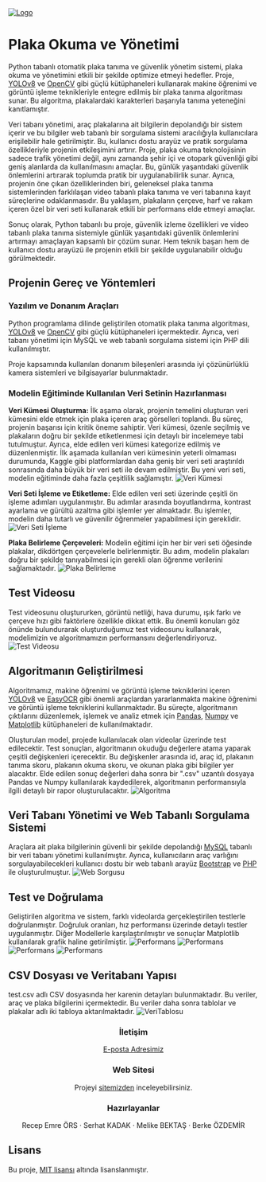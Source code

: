 <a href="https://recepemreors.com.tr/" target="_blank">
   <img src="assets/logo.png" alt="Logo">
</a>

# Plaka Okuma ve Yönetimi
Python tabanlı otomatik plaka tanıma ve güvenlik yönetim sistemi, plaka okuma ve yönetimini etkili bir şekilde optimize etmeyi hedefler. Proje, [YOLOv8](https://github.com/ultralytics/ultralytics)
 ve [OpenCV](https://github.com/opencv/opencv) gibi güçlü kütüphaneleri kullanarak makine öğrenimi ve görüntü işleme teknikleriyle entegre edilmiş bir plaka tanıma algoritması sunar. Bu algoritma, plakalardaki karakterleri başarıyla tanıma yeteneğini kanıtlamıştır.

Veri tabanı yönetimi, araç plakalarına ait bilgilerin depolandığı bir sistem içerir ve bu bilgiler web tabanlı bir sorgulama sistemi aracılığıyla kullanıcılara erişilebilir hale getirilmiştir. Bu, kullanıcı dostu arayüz ve pratik sorgulama özellikleriyle projenin etkileşimini artırır. Proje, plaka okuma teknolojisinin sadece trafik yönetimi değil, aynı zamanda şehir içi ve otopark güvenliği gibi geniş alanlarda da kullanılmasını amaçlar. Bu, günlük yaşantıdaki güvenlik önlemlerini artırarak toplumda pratik bir uygulanabilirlik sunar. Ayrıca, projenin öne çıkan özelliklerinden biri, geleneksel plaka tanıma sistemlerinden farklılaşan video tabanlı plaka tanıma ve veri tabanına kayıt süreçlerine odaklanmasıdır. Bu yaklaşım, plakaların çerçeve, harf ve rakam içeren özel bir veri seti kullanarak etkili bir performans elde etmeyi amaçlar.

Sonuç olarak, Python tabanlı bu proje, güvenlik izleme özellikleri ve video tabanlı plaka tanıma sistemiyle günlük yaşantıdaki güvenlik önlemlerini artırmayı amaçlayan kapsamlı bir çözüm sunar. Hem teknik başarı hem de kullanıcı dostu arayüzü ile projenin etkili bir şekilde uygulanabilir olduğu görülmektedir.

## Projenin Gereç ve Yöntemleri
### Yazılım ve Donanım Araçları
Python programlama dilinde geliştirilen otomatik plaka tanıma algoritması, [YOLOv8](https://github.com/ultralytics/ultralytics) ve [OpenCV](https://github.com/opencv/opencv) gibi güçlü kütüphaneleri içermektedir. Ayrıca, veri tabanı yönetimi için MySQL ve web tabanlı sorgulama sistemi için PHP dili kullanılmıştır.

Proje kapsamında kullanılan donanım bileşenleri arasında iyi çözünürlüklü kamera sistemleri ve bilgisayarlar bulunmaktadır.

### Modelin Eğitiminde Kullanılan Veri Setinin Hazırlanması
**Veri Kümesi Oluşturma:** İlk aşama olarak, projenin temelini oluşturan veri kümesini elde etmek için plaka içeren araç görselleri toplandı. Bu süreç, projenin başarısı için kritik öneme sahiptir. Veri kümesi, özenle seçilmiş ve plakaların doğru bir şekilde etiketlenmesi için detaylı bir incelemeye tabi tutulmuştur. Ayrıca, elde edilen veri kümesi kategorize edilmiş ve düzenlenmiştir. İlk aşamada kullanılan veri kümesinin yeterli olmaması durumunda, Kaggle gibi platformlardan daha geniş bir veri seti araştırıldı sonrasında daha büyük bir veri seti ile devam edilmiştir. Bu yeni veri seti, modelin eğitiminde daha fazla çeşitlilik sağlamıştır.
![Veri Kümesi](assets/VeriSeti.png)

**Veri Seti İşleme ve Etiketleme:** Elde edilen veri seti üzerinde çeşitli ön işleme adımları uygulanmıştır. Bu adımlar arasında boyutlandırma, kontrast ayarlama ve gürültü azaltma gibi işlemler yer almaktadır. Bu işlemler, modelin daha tutarlı ve güvenilir öğrenmeler yapabilmesi için gereklidir.
![Veri Seti İşleme](assets/VeriEtiketleme.png)

**Plaka Belirleme Çerçeveleri:** Modelin eğitimi için her bir veri seti öğesinde plakalar, dikdörtgen çerçevelerle belirlenmiştir. Bu adım, modelin plakaları doğru bir şekilde tanıyabilmesi için gerekli olan öğrenme verilerini sağlamaktadır.
![Plaka Belirleme](assets/VeriBerirleme.png)

<!-- Ara -->

## Test Videosu
Test videosunu oluştururken, görüntü netliği, hava durumu, ışık farkı ve çerçeve hızı gibi faktörlere özellikle dikkat ettik. Bu önemli konuları göz önünde bulundurarak oluşturduğumuz test videosunu kullanarak, modelimizin ve algoritmamızın performansını değerlendiriyoruz.
![Test Videosu](assets/VeriKaydi.jpg)

## Algoritmanın Geliştirilmesi
Algoritmamız, makine öğrenimi ve görüntü işleme tekniklerini içeren [YOLOv8](https://github.com/ultralytics/ultralytics) ve [EasyOCR](https://github.com/jaidedai/easyocr) gibi önemli araçlardan yararlanmakta makine öğrenimi ve görüntü işleme tekniklerini kullanmaktadır. Bu süreçte, algoritmanın çıktılarını düzenlemek, işlemek ve analiz etmek için [Pandas](https://pandas.pydata.org/), [Numpy](https://numpy.org/) ve [Matplotlib](https://matplotlib.org/) kütüphaneleri de kullanılmaktadır.

Oluşturulan model, projede kullanılacak olan videolar üzerinde test edilecektir. Test sonuçları, algoritmanın okuduğu değerlere atama yaparak çeşitli değişkenleri içerecektir. Bu değişkenler arasında id, araç id, plakanın tanıma skoru, plakanın okuma skoru, ve okunan plaka gibi bilgiler yer alacaktır. Elde edilen sonuç değerleri daha sonra bir ".csv" uzantılı dosyaya Pandas ve Numpy kullanılarak kaydedilerek, algoritmanın performansıyla ilgili detaylı bir rapor oluşturulacaktır.
![Algoritma](assets/VeriAlgoritma.png)

## Veri Tabanı Yönetimi ve Web Tabanlı Sorgulama Sistemi
Araçlara ait plaka bilgilerinin güvenli bir şekilde depolandığı [MySQL](https://www.mysql.com/) tabanlı bir veri tabanı yönetimi kullanılmıştır. Ayrıca, kullanıcıların araç varlığını sorgulayabilecekleri kullanıcı dostu bir web tabanlı arayüz [Bootstrap](https://getbootstrap.com/) ve [PHP](https://www.php.net/) ile oluşturulmuştur.
![Web Sorgusu](assets/VeriWeb.png)

## Test ve Doğrulama
Geliştirilen algoritma ve sistem, farklı videolarda gerçekleştirilen testlerle doğrulanmıştır. Doğruluk oranları, hız performansı üzerinde detaylı testler uygulanmıştır. Diğer Modellerle karşılaştırılmıştır ve sonuçlar Matplotlib kullanılarak grafik haline getirilmiştir.
![Performans](assets/plakalar1.png)
![Performans](assets/plakalar2.png)
![Performans](assets/plakalar3.png)
![Performans](assets/plakalar4.png)

## CSV Dosyası ve Veritabanı Yapısı
test.csv adlı CSV dosyasında her karenin detayları bulunmaktadır. Bu veriler, araç ve plaka bilgilerini içermektedir. Bu veriler daha sonra tablolar ve plakalar adlı iki tabloya aktarılmaktadır.
![VeriTablosu](assets/VeriTabani.png) 

<h3 style="text-align:center;">İletişim</h3>
<p style="text-align:center;">
   <a href="mailto:plakaafili@gmail.com" target="_blank">E-posta Adresimiz</a>
</p>

<h3 style="text-align:center;">Web Sitesi</h3>
<p style="text-align:center;">
   Projeyi <a href="https://recepemreors.com.tr/index.php">sitemizden</a> inceleyebilirsiniz.
</p>

<h3 style="text-align:center;">Hazırlayanlar</h3>
<p style="text-align:center;">
   Recep Emre ÖRS · Serhat KADAK · Melike BEKTAŞ · Berke ÖZDEMİR
</p>

## Lisans
Bu proje, [MIT lisansı](LICENSE) altında lisanslanmıştır.
